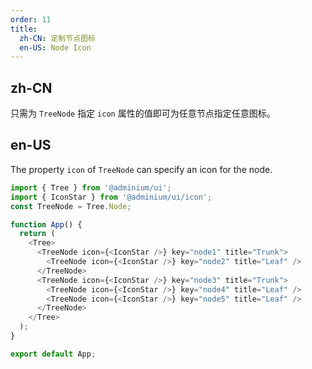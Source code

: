 ```yaml
---
order: 11
title:
  zh-CN: 定制节点图标
  en-US: Node Icon
---
```


## zh-CN

只需为 `TreeNode` 指定 `icon` 属性的值即可为任意节点指定任意图标。

## en-US

The property `icon` of `TreeNode` can specify an icon for the node.

```js
import { Tree } from '@adminium/ui';
import { IconStar } from '@adminium/ui/icon';
const TreeNode = Tree.Node;

function App() {
  return (
    <Tree>
      <TreeNode icon={<IconStar />} key="node1" title="Trunk">
        <TreeNode icon={<IconStar />} key="node2" title="Leaf" />
      </TreeNode>
      <TreeNode icon={<IconStar />} key="node3" title="Trunk">
        <TreeNode icon={<IconStar />} key="node4" title="Leaf" />
        <TreeNode icon={<IconStar />} key="node5" title="Leaf" />
      </TreeNode>
    </Tree>
  );
}

export default App;
```
